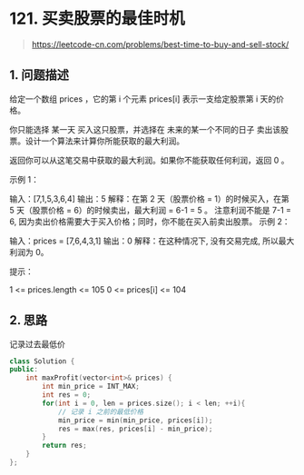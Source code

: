 # 121. 买卖股票的最佳时机

> https://leetcode-cn.com/problems/best-time-to-buy-and-sell-stock/

## 1. 问题描述

给定一个数组 prices ，它的第 i 个元素 prices[i] 表示一支给定股票第 i 天的价格。

你只能选择 某一天 买入这只股票，并选择在 未来的某一个不同的日子 卖出该股票。设计一个算法来计算你所能获取的最大利润。

返回你可以从这笔交易中获取的最大利润。如果你不能获取任何利润，返回 0 。

 

示例 1：

输入：[7,1,5,3,6,4]
输出：5
解释：在第 2 天（股票价格 = 1）的时候买入，在第 5 天（股票价格 = 6）的时候卖出，最大利润 = 6-1 = 5 。
     注意利润不能是 7-1 = 6, 因为卖出价格需要大于买入价格；同时，你不能在买入前卖出股票。
示例 2：

输入：prices = [7,6,4,3,1]
输出：0
解释：在这种情况下, 没有交易完成, 所以最大利润为 0。
 

提示：

1 <= prices.length <= 105
0 <= prices[i] <= 104

## 2. 思路

记录过去最低价

```cpp
class Solution {
public:
    int maxProfit(vector<int>& prices) {
        int min_price = INT_MAX;
        int res = 0;
        for(int i = 0, len = prices.size(); i < len; ++i){
            // 记录 i 之前的最低价格
            min_price = min(min_price, prices[i]);
            res = max(res, prices[i] - min_price);
        }
        return res;
    }
};
```